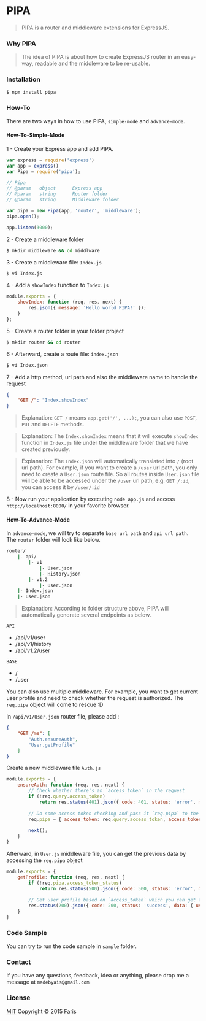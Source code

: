 # PIPA

> PIPA is a router and middleware extensions for ExpressJS.

### Why PIPA

> The idea of PIPA is about how to create ExpressJS router in an easy-way, readable and the middleware to be re-usable.

### Installation

```bash
$ npm install pipa
```

### How-To

There are two ways in how to use PIPA, `simple-mode` and `advance-mode`.
#### How-To-Simple-Mode
1 - Create your Express app and add PIPA.
```js
var express = require('express')
var app = express()
var Pipa = require('pipa');

// Pipa
// @param   object      Express app
// @param   string      Router folder
// @param   string      Middleware folder

var pipa = new Pipa(app, 'router', 'middleware');
pipa.open();

app.listen(3000);
```
2 - Create a middleware folder
```bash
$ mkdir middleware && cd middlware
```
3 - Create a middleware file: `Index.js`
```bash
$ vi Index.js
```
4 - Add a `showIndex` function to `Index.js`
```js
module.exports = {
    showIndex: function (req, res, next) {
        res.json({ message: 'Hello world PIPA!' });
    }
};
```
5 - Create a router folder in your folder project
```bash
$ mkdir router && cd router
```
6 - Afterward, create a route file: `index.json`
```bash
$ vi Index.json
```
7 - Add a http method, url path and also the middleware name to handle the request
```json
{
    "GET /": "Index.showIndex"
}
```
> Explanation:
> `GET /` means `app.get('/', ...);`, you can also use `POST`, `PUT` and `DELETE` methods.

> Explanation:
> The `Index.showIndex` means that it will execute `showIndex` function 
> in `Index.js` file under the middleware folder that we have created previously.

> Explanation:
> The `Index.json` will automatically translated into `/` (root url path). 
> For example, if you want to create a `/user` url path, you only need to create a `User.json` route file. So all routes inside `User.json` file will be able to be accessed under the `/user` url path, e.g. `GET /:id`, you can access it by `/user/:id`

8 - Now run your application by executing `node app.js` and access `http://localhost:8000/` in your favorite browser.

#### How-To-Advance-Mode

In `advance-mode`, we will try to separate `base url path` and `api url path`. The `router` folder will look like below.
```bash
router/
    |- api/
        |- v1
            |- User.json
            |- History.json
        |- v1.2
            |- User.json
    |- Index.json
    |- User.json
```
> Explanation: According to folder structure above, PIPA will automatically generate several endpoints as below.

`API`
- /api/v1/user
- /api/v1/history
- /api/v1.2/user

`BASE`
- /
- /user

You can also use multiple middleware. For example, you want to get current user profile and need to check whether the request is authorized. The `req.pipa` object will come to rescue :D

In `/api/v1/User.json` router file, please add :
```json
{
    "GET /me": [
        "Auth.ensureAuth",
        "User.getProfile"
    ]
}
```
Create a new middleware file `Auth.js`
```js 
module.exports = {
    ensureAuth: function (req, res, next) {
        // Check whether there's an `access_token` in the request
        if (!req.query.access_token) 
            return res.status(401).json({ code: 401, status: 'error', message: 'You are not authorized' });
        
        // Do some access token checking and pass it `req.pipa` to the next middleware
        req.pipa = { access_token: req.query.access_token, access_token_status: true };
        
        next();
    }
}
```
Afterward, in `User.js` middleware file, you can get the previous data by accessing the `req.pipa` object
```js 
module.exports = {
    getProfile: function (req, res, next) {
        if (!req.pipa.access_token_status)
            return res.status(500).json({ code: 500, status: 'error', message: 'access_token is not valid.' });
            
        // Get user profile based on `access_token` which you can get from `req.pipa.access_token`
        res.status(200).json({ code: 200, status: 'success', data: { user: { `user object` } });
    }
}
```

### Code Sample

You can try to run the code sample in `sample` folder.

### Contact

If you have any questions, feedback, idea or anything, please drop me a message at `madebyais@gmail.com`

### License

  [MIT](LICENSE) Copyright © 2015 Faris
